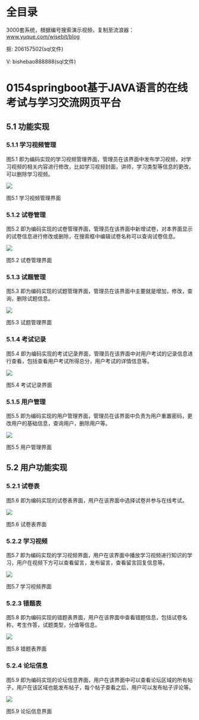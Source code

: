 # 全目录

3000套系统，根据编号搜索演示视频，复制至流浪器：www.yuque.com/wisebit/blog


<p>抠: 206157502(sql文件)</p>
<p>V: bishebao888888(sql文件)</p>



# 0154springboot基于JAVA语言的在线考试与学习交流网页平台

## 5.1 功能实现
### 5.1.1 学习视频管理
图5.1 即为编码实现的学习视频管理界面，管理员在该界面中发布学习视频，对学习视频的相关内容进行修改，比如学习视频封面，讲师，学习类型等信息的更改，可以删除学习视频。

![](/md/blog.015.png)

图5.1 学习视频管理界面
### 5.1.2 试卷管理
图5.2 即为编码实现的试卷管理界面，管理员在该界面中新增试卷，对本界面显示的试卷信息进行修改或删除，在搜索框中编辑试卷名称可以查询试卷信息。

![](/md/blog.016.png)

图5.2 试卷管理界面
### 5.1.3 试题管理
图5.3 即为编码实现的试题管理界面，管理员在该界面中主要就是增加，修改，查询，删除试题信息。

![](/md/blog.017.png)

图5.3 试题管理界面
### 5.1.4 考试记录
图5.4 即为编码实现的考试记录界面，管理员在该界面中对用户考试的记录信息进行查看，包括查看用户考试所得总分，用户考试的详情信息等。

![](/md/blog.018.png)

图5.4 考试记录界面
### 5.1.5 用户管理
图5.5 即为编码实现的用户管理界面，管理员在该界面中负责为用户重置密码，更改用户的基础信息，查询用户，删除用户等。

![](/md/blog.019.png)

图5.5 用户管理界面
## 5.2 用户功能实现
### 5.2.1 试卷表
图5.6 即为编码实现的试卷表界面，用户在该界面中选择试卷并参与在线考试。

![](/md/blog.020.png)

图5.6 试卷表界面
### 5.2.2 学习视频
图5.7 即为编码实现的学习视频界面，用户在该界面中播放学习视频进行知识的学习，用户在视频下方可以查看留言，发布留言，查看留言回复信息等。

![](/md/blog.021.png)

图5.7 学习视频界面
### 5.2.3 错题表
图5.8 即为编码实现的错题表界面，用户在该界面中查看错题信息，包括试卷名称，考生作答，试题类型，分值等信息。

![](/md/blog.022.png)

图5.8 错题表界面
### 5.2.4 论坛信息
图5.9 即为编码实现的论坛信息界面，用户在该界面中可以查看论坛区域的所有帖子，用户在该区域也能发布帖子，每个帖子查看之后，用户可以发布帖子评论等。

![](/md/blog.023.png)

图5.9 论坛信息界面

